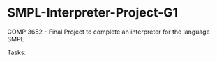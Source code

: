 # SMPL-Interpreter-Project-G1
COMP 3652 - Final Project to complete an interpreter for the language SMPL

Tasks:

